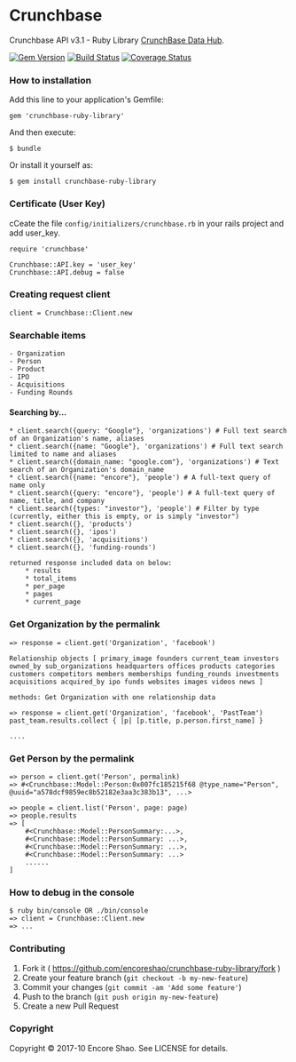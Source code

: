 # Crunchbase

Crunchbase API v3.1 - Ruby Library [CrunchBase Data Hub](https://data.crunchbase.com/v3.1/docs/using-the-api).

[![Gem Version](https://badge.fury.io/rb/crunchbase-ruby-library.svg)](https://badge.fury.io/rb/crunchbase-ruby-library)
[![Build Status](https://travis-ci.org/encoreshao/crunchbase-ruby-library.svg?branch=master)](https://travis-ci.org/encoreshao/crunchbase-ruby-library)
[![Coverage Status](https://coveralls.io/repos/github/encoreshao/crunchbase-ruby-library/badge.svg)](https://coveralls.io/github/encoreshao/crunchbase-ruby-library)

### How to installation

Add this line to your application's Gemfile:

    gem 'crunchbase-ruby-library'

And then execute:

    $ bundle

Or install it yourself as:

    $ gem install crunchbase-ruby-library

### Certificate (User Key)

cCeate the file `config/initializers/crunchbase.rb` in your rails project and add user_key.

    require 'crunchbase'

    Crunchbase::API.key = 'user_key'
    Crunchbase::API.debug = false

### Creating request client

    client = Crunchbase::Client.new

### Searchable items

    - Organization
    - Person
    - Product
    - IPO
    - Acquisitions
    - Funding Rounds

#### Searching by...

    * client.search({query: "Google"}, 'organizations') # Full text search of an Organization's name, aliases
    * client.search({name: "Google"}, 'organizations') # Full text search limited to name and aliases
    * client.search({domain_name: "google.com"}, 'organizations') # Text search of an Organization's domain_name
    * client.search({name: "encore"}, 'people') # A full-text query of name only
    * client.search({query: "encore"}, 'people') # A full-text query of name, title, and company
    * client.search({types: "investor"}, 'people') # Filter by type (currently, either this is empty, or is simply "investor")
    * client.search({}, 'products')
    * client.search({}, 'ipos')
    * client.search({}, 'acquisitions')
    * client.search({}, 'funding-rounds')

    returned response included data on below:
        * results
        * total_items
        * per_page
        * pages
        * current_page

### Get Organization by the permalink

    => response = client.get('Organization', 'facebook')

    Relationship objects [ primary_image founders current_team investors owned_by sub_organizations headquarters offices products categories customers competitors members memberships funding_rounds investments acquisitions acquired_by ipo funds websites images videos news ]

    methods: Get Organization with one relationship data

    => response = client.get('Organization', 'facebook', 'PastTeam')
    past_team.results.collect { |p| [p.title, p.person.first_name] }

    ....

### Get Person by the permalink

    => person = client.get('Person', permalink)
    => #<Crunchbase::Model::Person:0x007fc185215f68 @type_name="Person", @uuid="a578dcf9859ec8b52182e3aa3c383b13", ...>

    => people = client.list('Person', page: page)
    => people.results
    => [
        #<Crunchbase::Model::PersonSummary:...>,
        #<Crunchbase::Model::PersonSummary: ...>,
        #<Crunchbase::Model::PersonSummary: ...>,
        #<Crunchbase::Model::PersonSummary: ...>
        ......
    ]

### How to debug in the console

    $ ruby bin/console OR ./bin/console
    => client = Crunchbase::Client.new
    => ...

### Contributing

1. Fork it ( https://github.com/encoreshao/crunchbase-ruby-library/fork )
2. Create your feature branch (`git checkout -b my-new-feature`)
3. Commit your changes (`git commit -am 'Add some feature'`)
4. Push to the branch (`git push origin my-new-feature`)
5. Create a new Pull Request

### Copyright

Copyright © 2017-10 Encore Shao. See LICENSE for details.
